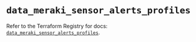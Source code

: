 # `data_meraki_sensor_alerts_profiles`

Refer to the Terraform Registry for docs: [`data_meraki_sensor_alerts_profiles`](https://registry.terraform.io/providers/ciscodevnet/meraki/1.7.1/docs/data-sources/sensor_alerts_profiles).
